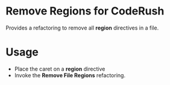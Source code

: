 Remove Regions for CodeRush
================
Provides a refactoring to remove all **region** directives in a file.

Usage
=====
- Place the caret on a **region** directive
- Invoke the **Remove File Regions** refactoring.

